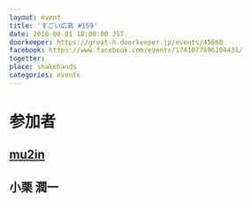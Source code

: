 ```yaml
---
layout: event
title: 'すごい広島 #159'
date: 2016-06-01 18:00:00 JST
doorkeeper: https://great-h.doorkeeper.jp/events/45860
facebook: https://www.facebook.com/events/1741077896104431/
togetter:
place: shakehands
categories: events
---
```


# 参加者


## [mu2in](http://twitter.com/mu2in)


## 小栗 潤一

